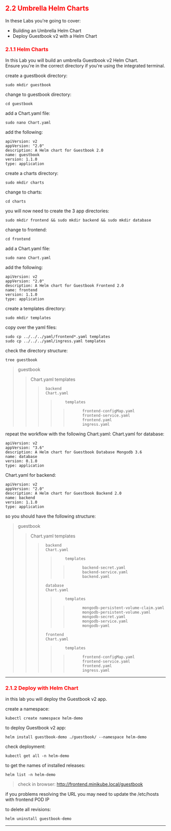 ## <font color='red'> 2.2 Umbrella Helm Charts </font>
In these Labs you're going to cover:
* Building an Umbrella Helm Chart
* Deploy Guestbook v2 with a Helm Chart

### <font color='red'> 2.1.1 Helm Charts </font>
In this Lab you will build an umbrella Guestbook v2 Helm Chart.  
Ensure you're in the correct directory if you're using the integrated terminal.

create a guestbook directory:
```
sudo mkdir guestbook
```
change to guestbook directory:
```
cd guestbook
```
add a Chart.yaml file:
```
sudo nano Chart.yaml
```
add the following:
```
apiVersion: v2
appVersion: "2.0"
description: A Helm chart for Guestbook 2.0 
name: guestbook
version: 1.1.0
type: application
```

create a charts directory:
```
sudo mkdir charts
```
change to charts:
```
cd charts
```
you will now need to create the 3 app directories:
```
sudo mkdir frontend && sudo mkdir backend && sudo mkdir database
```
change to frontend:
```
cd frontend
```
add a Chart.yaml file:
```
sudo nano Chart.yaml
```
add the following:
```
apiVersion: v2
appVersion: "2.0"
description: A Helm chart for Guestbook Frontend 2.0 
name: frontend
version: 1.1.0
type: application
```
create a templates directory:
```
sudo mkdir templates
```
copy over the yaml files:
```
sudo cp ../../../yaml/frontend*.yaml templates 
sudo cp ../../../yaml/ingress.yaml templates
```
check the directory structure:
```
tree guestbook
```
> guestbook
>>   Chart.yaml
>>   templates
>>>      backend
>>>      Chart.yaml
>>>>         templates
>>>>>           frontend-configMap.yaml
>>>>>           frontend-service.yaml
>>>>>           frontend.yaml
>>>>>           ingress.yaml

repeat the workflow with the following Chart.yaml:
Chart.yaml for database:
```
apiVersion: v2
appVersion: "3.6"
description: A Helm chart for Guestbook Database Mongodb 3.6 
name: database
version: 0.1.0
type: application
```
Chart.yaml for backend:
```
apiVersion: v2
appVersion: "2.0"
description: A Helm chart for Guestbook Backend 2.0 
name: backend
version: 1.1.0
type: application
```

so you should have the following structure:  

> guestbook
>>   Chart.yaml
>>   templates
>>>      backend
>>>      Chart.yaml
>>>>         templates
>>>>>           backend-secret.yaml
>>>>>           backend-service.yaml
>>>>>           backend.yaml
>>>      database
>>>      Chart.yaml
>>>>         templates
>>>>>           mongodb-persistent-volume-claim.yaml
>>>>>           mongodb-persistent-volume.yaml
>>>>>           mongodb-secret.yaml
>>>>>           mongodb-service.yaml
>>>>>           mongodb-yaml
>>>      frontend
>>>      Chart.yaml
>>>>         templates
>>>>>           frontend-configMap.yaml
>>>>>           frontend-service.yaml
>>>>>           frontend.yaml
>>>>>           ingress.yaml
         

---

### <font color='red'> 2.1.2 Deploy with Helm Chart </font>
in this lab you will deploy the Guestbook v2 app.

create a namespace:
```
kubectl create namespace helm-demo
```   
  
to deploy Guestbook v2 app:
```
helm install guestbook-demo ./guestbook/ --namespace helm-demo
```
check deployment:
```
kubectl get all -n helm-demo
```
to get the names of installed releases:
```
helm list -n helm-demo
```

> check in browser: http://frontend.minikube.local/guestbook

if you problems resolving the URL you may need to update the /etc/hosts with frontend POD IP

to delete all revisions:
```
helm uninstall guestbook-demo
```

---
